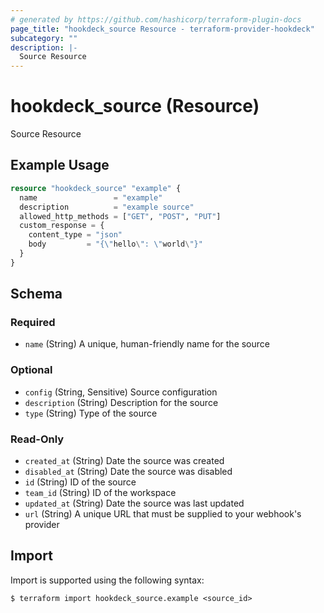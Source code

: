 ```yaml
---
# generated by https://github.com/hashicorp/terraform-plugin-docs
page_title: "hookdeck_source Resource - terraform-provider-hookdeck"
subcategory: ""
description: |-
  Source Resource
---
```


# hookdeck_source (Resource)

Source Resource

## Example Usage

```terraform
resource "hookdeck_source" "example" {
  name                 = "example"
  description          = "example source"
  allowed_http_methods = ["GET", "POST", "PUT"]
  custom_response = {
    content_type = "json"
    body         = "{\"hello\": \"world\"}"
  }
}
```

<!-- schema generated by tfplugindocs -->
## Schema

### Required

- `name` (String) A unique, human-friendly name for the source

### Optional

- `config` (String, Sensitive) Source configuration
- `description` (String) Description for the source
- `type` (String) Type of the source

### Read-Only

- `created_at` (String) Date the source was created
- `disabled_at` (String) Date the source was disabled
- `id` (String) ID of the source
- `team_id` (String) ID of the workspace
- `updated_at` (String) Date the source was last updated
- `url` (String) A unique URL that must be supplied to your webhook's provider

## Import

Import is supported using the following syntax:

```shell
$ terraform import hookdeck_source.example <source_id>
```
